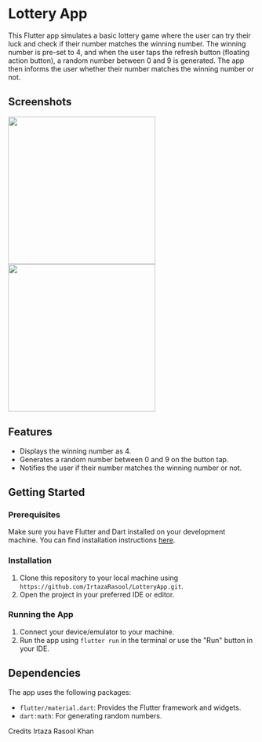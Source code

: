# Lottery App

This Flutter app simulates a basic lottery game where the user can try their luck and check if their number matches the winning number. The winning number is pre-set to 4, and when the user taps the refresh button (floating action button), a random number between 0 and 9 is generated. The app then informs the user whether their number matches the winning number or not.

## Screenshots

<img src="https://github.com/IrtazaRasool/LotteryApp/assets/141081749/56246af9-1ec7-4ea6-82dc-420075a84dc2" style="width:300px;">
<img src="https://github.com/IrtazaRasool/LotteryApp/assets/141081749/0829637f-8011-429f-a4ef-fc0831f83ac2" style="width:300px;">

## Features

- Displays the winning number as 4.
- Generates a random number between 0 and 9 on the button tap.
- Notifies the user if their number matches the winning number or not.

## Getting Started

### Prerequisites

Make sure you have Flutter and Dart installed on your development machine. You can find installation instructions [here](https://flutter.dev/docs/get-started/install).

### Installation

1. Clone this repository to your local machine using `https://github.com/IrtazaRasool/LotteryApp.git`.
2. Open the project in your preferred IDE or editor.

### Running the App

1. Connect your device/emulator to your machine.
2. Run the app using `flutter run` in the terminal or use the "Run" button in your IDE.

## Dependencies

The app uses the following packages:

- `flutter/material.dart`: Provides the Flutter framework and widgets.
- `dart:math`: For generating random numbers.

Credits
Irtaza Rasool Khan

